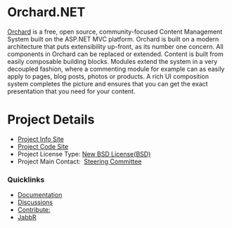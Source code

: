 # Orchard.NET 

[Orchard](http://www.orchardproject.net/) is a free, open source,
community-focused Content Management System built on the ASP.NET MVC
platform. Orchard is built on a modern architecture that puts
extensibility up-front, as its number one concern. All components in
Orchard can be replaced or extended. Content is built from easily
composable building blocks. Modules extend the system in a very
decoupled fashion, where a commenting module for example can as easily
apply to pages, blog posts, photos or products. A rich UI composition
system completes the picture and ensures that you can get the exact
presentation that you need for your content.

# Project Details


* [Project Info Site](http://www.orchardproject.net/)
* [Project Code Site](https://orchard.codeplex.com/)
* Project License Type: [New BSD License(BSD)](https://orchard.codeplex.com/license)
* Project Main Contact:  [Steering Committee](http://orchardproject.net/about)

### Quicklinks

* [Documentation](http://docs.orchardproject.net/)
* [Discussions](http://orchardproject.net/discussions)
* [Contribute:](http://www.orchardproject.net/contribution)
* [JabbR](https://jabbr.net/#/rooms/orchard)

